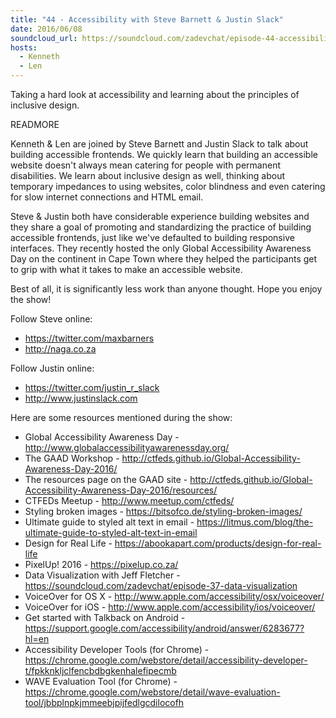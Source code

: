 ```yaml
---
title: "44 - Accessibility with Steve Barnett & Justin Slack"
date: 2016/06/08
soundcloud_url: https://soundcloud.com/zadevchat/episode-44-accessibility-with-steve-barnett-justin-slack
hosts:
  - Kenneth
  - Len
---
```


Taking a hard look at accessibility and learning about the principles of inclusive design.

READMORE

Kenneth & Len are joined by Steve Barnett and Justin Slack to talk about building accessible frontends. We quickly learn that building an accessible website doesn't always mean catering for people with permanent disabilities. We learn about inclusive design as well, thinking about temporary impedances to using websites, color blindness and even catering for slow internet connections and HTML email.

Steve & Justin both have considerable experience building websites and they share a goal of promoting and standardizing the practice of building accessible frontends, just like we've defaulted to building responsive interfaces. They recently hosted the only Global Accessibility Awareness Day on the continent in Cape Town where they helped the participants get to grip with what it takes to make an accessible website.

Best of all, it is significantly less work than anyone thought. Hope you enjoy the show!

Follow Steve online:

- https://twitter.com/maxbarners
- http://naga.co.za

Follow Justin online:

- https://twitter.com/justin_r_slack
- http://www.justinslack.com

Here are some resources mentioned during the show:

* Global Accessibility Awareness Day - http://www.globalaccessibilityawarenessday.org/
* The GAAD Workshop - http://ctfeds.github.io/Global-Accessibility-Awareness-Day-2016/
* The resources page on the GAAD site - http://ctfeds.github.io/Global-Accessibility-Awareness-Day-2016/resources/
* CTFEDs Meetup - http://www.meetup.com/ctfeds/
* Styling broken images - https://bitsofco.de/styling-broken-images/
* Ultimate guide to styled alt text in email - https://litmus.com/blog/the-ultimate-guide-to-styled-alt-text-in-email
* Design for Real Life - https://abookapart.com/products/design-for-real-life
* PixelUp! 2016 - https://pixelup.co.za/
* Data Visualization with Jeff Fletcher - https://soundcloud.com/zadevchat/episode-37-data-visualization
* VoiceOver for OS X - http://www.apple.com/accessibility/osx/voiceover/
* VoiceOver for iOS - http://www.apple.com/accessibility/ios/voiceover/
* Get started with Talkback on Android - https://support.google.com/accessibility/android/answer/6283677?hl=en
* Accessibility Developer Tools (for Chrome) - https://chrome.google.com/webstore/detail/accessibility-developer-t/fpkknkljclfencbdbgkenhalefipecmb
* WAVE Evaluation Tool (for Chrome) - https://chrome.google.com/webstore/detail/wave-evaluation-tool/jbbplnpkjmmeebjpijfedlgcdilocofh
